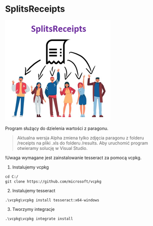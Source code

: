 # SplitsReceipts

[![N|Solid](https://raw.githubusercontent.com/Azuyuto/SplitsReceipts/master/Photos/photo1.PNG)](https://raw.githubusercontent.com/Azuyuto/SplitsReceipts/master/Photos/photo1.PNG)

Program służący do dzielenia wartości z paragonu.
> Aktualna wersja Alpha zmiena tylko zdjęcia paragonu z folderu /receipts na pliki .xls do folderu /results. Aby uruchomić program otwieramy solucję w Visual Studio.

!Uwaga wymagane jest zainstalowanie tesseract za pomocą vcpkg.

1. Instalujemy vcpkg
```console
cd C:/
git clone https://github.com/microsoft/vcpkg
```
2. Instalujemy tesseract
```console
.\vcpkg\vcpkg install tesseract:x64-windows
```
3. Tworzymy integracje
```console
.\vcpkg\vcpkg integrate install
```

